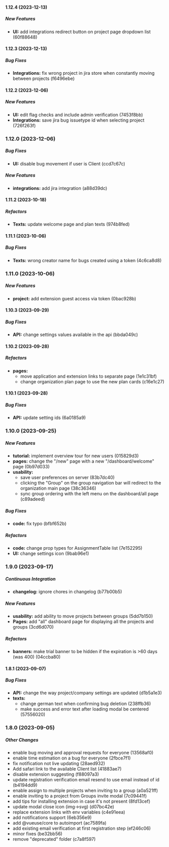 #### 1.12.4 (2023-12-13)

##### New Features

* **UI:**  add integrations redirect button on project page dropdown list (60f88648)

#### 1.12.3 (2023-12-13)

##### Bug Fixes

* **Integrations:**  fix wrong project in jira store when constantly moving between projects (f6496ebe)

#### 1.12.2 (2023-12-06)

##### New Features

* **UI:**  edit flag checks and include admin verification (7453f8bb)
* **Integrations:**  save jira bug issuetype id when selecting project (726f263f)

### 1.12.0 (2023-12-06)

##### Bug Fixes

* **UI:**  disable bug movement if user is Client (ccd7c67c)

##### New Features

* **integrations:**  add jira integration (a88d39dc)

#### 1.11.2 (2023-10-18)

##### Refactors

* **Texts:**  update welcome page and plan texts (974b8fed)

#### 1.11.1 (2023-10-06)

##### Bug Fixes

* **Texts:**  wrong creator name for bugs created using a token (4c6ca8d8)

### 1.11.0 (2023-10-06)

##### New Features

* **project:**  add extension guest access via token (0bac928b)

#### 1.10.3 (2023-09-29)

##### Bug Fixes

* **API:**  change settings values available in the api (bbda049c)

#### 1.10.2 (2023-09-28)

##### Refactors

* **pages:**
  *  move application and extension links to separate page (1e1c31bf)
  *  change organization plan page to use the new plan cards (c16e1c27)

#### 1.10.1 (2023-09-28)

##### Bug Fixes

* **API:**  update setting ids (6a0185a9)

### 1.10.0 (2023-09-25)

##### New Features

* **tutorial:**  implement overview tour for new users (015829d3)
* **pages:**  change the "/new" page with a new "/dashboard/welcome" page (0b97d033)
* **usability:**
  *  save user preferences on server (83b7dc40)
  *  clicking the "Group" on the group navigation bar will redirect to the organization main page (38c36346)
  *  sync group ordering with the left menu on the dashboard/all page (c89adeed)

##### Bug Fixes

* **code:**  fix typo (bfbf652b)

##### Refactors

* **code:**  change prop types for AssignmentTable list (7e152295)
* **UI:**  change settings icon (9bab96e1)

### 1.9.0 (2023-09-17)

##### Continuous Integration

* **changelog:**  ignore chores in changelog (b77b00b5)

##### New Features

* **usability:**  add ability to move projects between groups (5dd7b150)
* **Pages:**  add "all" dashboard page for displaying all the projects and groups (3cd6d070)

##### Refactors

* **banners:**  make trial banner to be hidden if the expiration is >60 days (was 400) (04ccba80)

#### 1.8.1 (2023-09-07)

##### Bug Fixes

* **API:**  change the way project/company settings are updated (d1b5a1e3)
* **texts:**
  *  change german text when confirming bug deletion (238ffb36)
  *  make success and error text after loading modal be centered (57556020)

### 1.8.0 (2023-09-05)

##### Other Changes

-   enable bug moving and approval requests for everyone (13568af0)
-   enable time estimation on a bug for everyone (2fbce7f1)
-   fix notification not live updating (28aed932)
-   Add safari link to the available Client list (41883ae7)
-   disable extension suggesting (f88097a3)
-   update registration verification email resend to use email instead of id (b4194dd9)
-   enable assign to multiple projects when inviting to a group (a0a521ff)
-   enable inviting to a project from Groups invite modal (7c09441f)
-   add tips for installing extension in case it's not present (8fd13cef)
-   update modal close icon (img->svg) (d07bc42e)
-   replace extension links with env variables (c4e91eea)
-   add notifications support (6eb356e9)
-   add @vueuse/core to autoimport (ac7589fa)
-   add existing email verification at first registration step (ef246c06)
-   minor fixes (be32bb56)
-   remove "deprecated" folder (c7a8f597)
